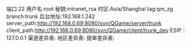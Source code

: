 端口:22
用户名:root
秘钥:intranet_rsa
时区:Asia/Shanghai
tag:qm_zg
branch:trunk
后台地址:192.168.1.242
server_path:http://192.168.0.69:8080/svn/QGame/server/trunk
client_path:http://192.168.0.69:8080/svn/QGame/client/trunk_dev
ESIP：127.0.0.1
渠道差异表:
地区差异表:
提审差异表: